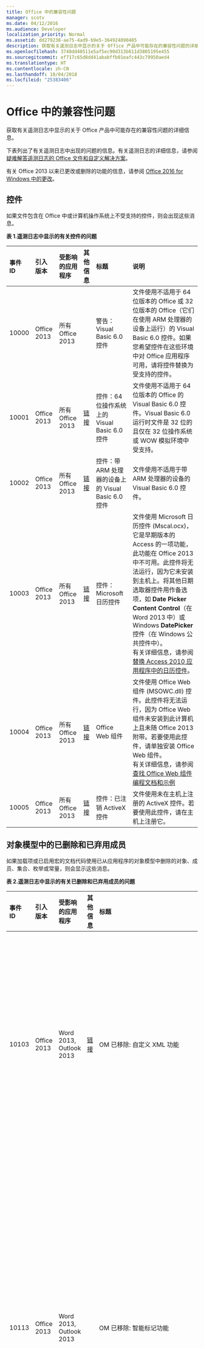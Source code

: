 ```yaml
---
title: Office 中的兼容性问题
manager: scotv
ms.date: 04/12/2016
ms.audience: Developer
localization_priority: Normal
ms.assetid: dd279238-ae75-4ad9-b9e5-364924090485
description: 获取有关遥测日志中显示的关于 Office 产品中可能存在的兼容性问题的详细信息。
ms.openlocfilehash: 3748dd40511e5af5ec90d313b611d3805195e455
ms.sourcegitcommit: ef717c65d8dd41ababffb01eafc443c79950aed4
ms.translationtype: HT
ms.contentlocale: zh-CN
ms.lasthandoff: 10/04/2018
ms.locfileid: "25383406"
---
```

# <a name="compatibility-issues-in-office"></a>Office 中的兼容性问题

获取有关遥测日志中显示的关于 Office 产品中可能存在的兼容性问题的详细信息。
  
下表列出了有关遥测日志中出现的问题的信息。有关遥测日志的详细信息，请参阅[疑难解答遥测日志的 Office 文件和自定义解决方案](troubleshooting-office-files-and-custom-solutions-with-the-telemetry-log.md)。
  
有关 Office 2013 以来已更改或删除的功能的信息，请参阅 [Office 2016 for Windows 中的更改](https://technet.microsoft.com/library/mt715497%28v=office.16%29.aspx)。
  
## <a name="controls"></a>控件
<a name="OEV_CompatIssues_Controls"> </a>

如果文件包含在 Office 中或计算机操作系统上不受支持的控件，则会出现这些消息。
  
**表 1.遥测日志中显示的有关控件的问题**

|**事件 ID**|**引入版本**|**受影响的应用程序**|**其他信息**|**标题**|**说明**|
|:-----|:-----|:-----|:-----|:-----|:-----|
|10000  <br/> |Office 2013  <br/> |所有 Office 2013  <br/> ||警告：Visual Basic 6.0 控件  <br/> |文件使用不适用于 64 位版本的 Office 或 32 位版本的 Office（它们在使用 ARM 处理器的设备上运行）的 Visual Basic 6.0 控件。如果您希望控件在这些环境中对 Office 应用程序可用，请将控件替换为受支持的控件。  <br/> |
|10001  <br/> |Office 2013  <br/> |所有 Office 2013  <br/> |[链接](https://msdn.microsoft.com/vbasic/ms788708.aspx) <br/> |控件：64 位操作系统上的 Visual Basic 6.0 控件  <br/> |文件使用不适用于 64 位版本的 Office 的 Visual Basic 6.0 控件。Visual Basic 6.0 运行时文件是 32 位的且仅在 32 位操作系统或 WOW 模拟环境中受支持。  <br/> |
|10002  <br/> |Office 2013  <br/> |所有 Office 2013  <br/> |[链接](https://msdn.microsoft.com/vbasic/ms788708.aspx) <br/> |控件：带 ARM 处理器的设备上的 Visual Basic 6.0 控件  <br/> |文件使用不适用于带 ARM 处理器的设备的 Visual Basic 6.0 控件。  <br/> |
|10003  <br/> |Office 2013  <br/> |所有 Office 2013  <br/> |[链接](https://technet.microsoft.com/en-us/library/cc179181.aspx) <br/> |控件：Microsoft 日历控件  <br/> |文件使用 Microsoft 日历控件 (Mscal.ocx)，它是早期版本的 Access 的一项功能，此功能在 Office 2013 中不可用。此控件将无法运行，因为它未安装到主机上。将其他日期选取器控件用作备选项，如 **Date Picker Content Control**（在 Word 2013 中）或 Windows **DatePicker** 控件（在 Windows 公共控件中）。  <br/> 有关详细信息，请参阅[替换 Access 2010 应用程序中的日历控件](https://msdn.microsoft.com/library/dc6ba80d-b1fa-4596-b484-5e729cae4d70)。  <br/> |
|10004  <br/> |Office 2013  <br/> |所有 Office 2013  <br/> |[链接](https://support.microsoft.com/kb/972129) <br/> |Office Web 组件  <br/> |文件使用 Office Web 组件 (MSOWC.dll) 控件。此控件将无法运行，因为 Office Web 组件未安装到此计算机上且未随 Office 2013 附带。若要使用此控件，请单独安装 Office Web 组件。  <br/> 有关详细信息，请参阅[查找 Office Web 组件编程文档和示例](https://support.microsoft.com/kb/319793) <br/> |
|10005  <br/> |Office 2013  <br/> |所有 Office 2013  <br/> |[链接](https://office.microsoft.com/en-us/access-help/embedded-object-and-activex-control-policy-settings-error-HA101825674.aspx?CTT=1) <br/> |控件：已注销 ActiveX 控件  <br/> |文件使用未在主机上注册的 ActiveX 控件。若要使用此控件，请在主机上注册它。  <br/> |
   
## <a name="removed-and-deprecated-members-in-the-object-model"></a>对象模型中的已删除和已弃用成员
<a name="OEV_CompatIssues_Removed"> </a>

如果加载项或已启用宏的文档代码使用已从应用程序的对象模型中删除的对象、成员、集合、枚举或常量，则会显示这些消息。 
  
**表 2.遥测日志中显示的有关已删除和已弃用成员的问题**

|**事件 ID**|**引入版本**|**受影响的应用程序**|**其他信息**|**标题**|**说明**|
|:-----|:-----|:-----|:-----|:-----|:-----|
|10103  <br/> |Office 2013  <br/> |Word 2013, Outlook 2013  <br/> |[链接](https://support.microsoft.com/kb/2445062) <br/> |OM 已移除: 自定义 XML 功能  <br/> | 自定义 XML 功能已从 Word 中移除。 以下方法和属性已被隐藏，如果访问它们，则将返回运行时错误：<br/><br/>- **XMLNodes.Add** 方法  <br/>- **Document.XMLHideNamespaces** 属性  <br/>- **Document.XMLSaveDataOnly** 属性  <br/>- **Document.XMLSchemaViolations** 属性  <br/>- **XMLSchemaViolations** 对象及其所有成员  <br/>- **XMLSchemaViolation** 对象及其所有成员  <br/>如果指定 **WdTaskPanes** 枚举的 **wdTaskPaneXMLStructure** 常量 (5)，则为 - **Application.TaskPanes**  <br/>- **Options.PrintXMLTag** 属性  <br/>- **View.ShowXMLMarkup** 属性  <br/>- **XMLChildNodeSuggestions** 集合及其所有成员  <br/>- **XMLChildNodeSuggestion** 对象及其所有成员  <br/>- **Selection.XMLParentNode** 属性  <br/>- **Range.XMLParentNode** 属性  <br/> |
|10113  <br/> |Office 2013  <br/> |Word 2013, Outlook 2013  <br/> ||OM 已移除: 智能标记功能  <br/> | 从 Word 中删除 SmartTags 功能。以下方法和属性已被隐藏，如果访问它们，则将返回运行时错误：<br/>- **SmartTag** 对象和成员  <br/>- **SmartTags** 集合和成员  <br/>- **SmartTagAction** 对象和成员  <br/>- **SmartTagActions** 集合和成员  <br/>- **SmartTagType** 对象和成员  <br/>- **SmartTagTypes** 集合和成员  <br/>- **XMLNode.SmartTag** 属性  <br/><br/>  以下方法已被隐藏，如果访问它们，则将自行失败：  <br/>- **Document.CheckNewSmartTags** 方法  <br/>- **Document.RecheckSmartTags** 方法  <br/>- **Document.RemoveSmartTags** 方法  <br/><br/>以下属性已被隐藏，如果访问它们，则将始终返回 False：  <br/>- **Document.EmbedSmartTags** 属性  <br/>- **Document.SmartTagsAsXMLProps** 属性  <br/>- **Options.LabelSmartTags** 属性  <br/>- **Options.DisplaySmartTagButtons** 属性  <br/>- **EmailOptions.EmbedSmartTag** 属性  <br/><br/>以下属性已被隐藏，如果访问它们，则将始终返回 True：  <br/>- **View.DisplaySmartTags** 属性<br/><br/>  以下属性已被隐藏，如果访问它们，则将始终返回一个空集合：  <br/>- **Application.SmartTagTypes** 属性  <br/>- **Document.SmartTags** 属性  <br/>- **Range.SmartTags** 属性  <br/>- **Selection.SmartTags** 属性  <br/> |
|10115  <br/> |Office 2013  <br/> |Word 2013、Outlook 2013  <br/> ||OM 已移除: AutoSummary 功能  <br/> | 已从 Word 中删除 AutoSummary 功能。以下方法和属性已被隐藏，如果访问它们，则将返回运行时错误：<br/>- **Document.AutoSummarize** 方法  <br/>- **Document.ShowSummary** 属性  <br/>- **Document.SummaryViewMode** 属性  <br/>- **Document.SummaryLength** 属性  <br/> |
|10116  <br/> |Office 2013  <br/> |Word 2013, Outlook 2013  <br/> ||OM 已移除: 条码功能  <br/> | 从 Word 中删除信封的 Barcode 功能。以下属性已被隐藏，如果访问它们，则将始终返回 FALSE：<br/>- **Envelope.DefaultPrintBarCode** 属性  <br/>- **MailingLabel.DefaultPrintBarCode** 属性  <br/> |
|10117  <br/> |Office 2013  <br/> |Word 2013, Outlook 2013  <br/> ||OM 已移除: Window.DocumentMapPercentWidth 属性  <br/> |**Window.DocumentMapPercentWidth** 属性已在 Word 中隐藏。 如果访问此属性，则将引发运行时错误。  <br/> |
|10122  <br/> |Office 2013  <br/> |Word 2013, Outlook 2013  <br/> ||OM 已移除: Application.FileSearch  <br/> |已从 Office 2007 中删除 **Application.FileSearch**。如果访问此属性，则将返回错误。若要解决此问题，请使用 [FileSystemObject](https://msdn.microsoft.com/library/7ad2dad3-c6d8-90a6-77a5-c712da8316f3%28Office.15%29.aspx) 以递归方式搜索目录来查找特定文件。  <br/> |
|10145  <br/> |Office 2013  <br/> |Excel 2013  <br/> ||OM 已移除: Application.FileSearch  <br/> |在 Office 2007 中删除 **Application.FileSearch** 属性。如果访问此属性，则将返回错误。若要解决此问题，请使用 [FileSystemObject](https://msdn.microsoft.com/library/7ad2dad3-c6d8-90a6-77a5-c712da8316f3%28Office.15%29.aspx) 以递归方式搜索目录来查找特定文件。  <br/> |
|10154  <br/> |Office 2013  <br/> |Excel 2013  <br/> ||OM 已移除: 智能标记功能  <br/> | 从 Excel 中删除 SmartTags 功能。以下属性已被隐藏，如果访问它们，则将始终返回 FALSE：  <br/>- **Application.SmartTagRecognizers** 属性  <br/><br/>以下方法和属性已被隐藏，如果访问它们，则将返回运行时错误：  <br/>- **SmartTag** 对象和成员  <br/>- **SmartTags** 集合和成员  <br/>- **SmartTagAction** 对象和成员  <br/>- **SmartTagActions** 集合和成员  <br/>- **SmartTagOptions** 集合和成员  <br/>- **SmartTagRecognizer** 对象和成员  <br/>- **SmartTagRecognizers** 集合和成员  <br/><br/>  以下方法已被隐藏，如果访问它们，则将自行失败：  <br/>- **Workbook.RecheckSmartTags** 方法  <br/><br/>以下属性已被隐藏，如果访问它们，则将始终返回一个空集合：  <br/>- **Workbook.SmartTagOptions** 属性  <br/>- **Worksheet.SmartTags** 属性  <br/>- **Range.SmartTags** 属性  <br/>- **IRange.SmartTags** 属性  <br/>- **DialogSheet.SmartTags** 属性  <br/>- **IDialogSheet.SmartTags** 属性  <br/> |
|10155  <br/> |Office 2013  <br/> |所有 Office 2013  <br/> ||OM 已移除: ToolbarButton.Edit 方法  <br/> |已删除 CommandBar 按钮编辑器。如果调用它，则此方法自行失败。可使用 [CommandBarButton.PasteFace](https://msdn.microsoft.com/library/1c4179c4-b6b5-527f-5027-25ced8ee907d%28Office.15%29.aspx) 方法或使用 [CommandBarButton.Picture](https://msdn.microsoft.com/library/b9a2d133-23a8-ac09-8b8b-08eda1210717%28Office.15%29.aspx) 和 [CommandBarButton.Mask](https://msdn.microsoft.com/library/de7179ac-6b39-2323-d84a-23abe3ed3167%28Office.15%29.aspx) 属性将自定义图像应用于旧的 CommandBar 按钮。  <br/> |
|10159  <br/> |Office 2016  <br/> |Word  <br/> ||OM 已禁用：SkyDriveSignInOption  <br/> |SkyDriveSignInOption 已禁用。改为使用 CloudSignInOption。  <br/> |
   
## <a name="behavior-changes-in-the-object-model"></a>对象模型中的行为更改
<a name="OEV_CompatIssues_Changed"> </a>

如果外接程序或已启用宏的文档代码使用其行为与早期版本的 Office 中的行为不同的对象、成员、集合、枚举或常量，则会显示这些消息。
  
**表 3. 遥测日志中显示的有关行为更改的问题**

|**事件 ID**|**引入版本**|**受影响的应用程序**|**其他信息**|**标题**|**说明**|
|:-----|:-----|:-----|:-----|:-----|:-----|
|10156  <br/> |Office 2016  <br/> |Word  <br/> ||OM 行为更改：检测到使用保存事件  <br/> |兼容性检查器检测到使用保存事件，这可能会在实时共同创作中导致不需要的体验。由于这些应用场景中的保存频率更高，您的解决方案在实时共同创作中可能无法按预期工作。我们建议在频繁保存期间调整限制的解决方案。或者，使用组策略禁用实时共同创作。  <br/> |
|10160  <br/> |Office 2016  <br/> |Word、Excel、PowerPoint  <br/> ||OM 行为更改：Application.DisplayDocumentInformationPanel  <br/> |作为 InfoPath 产品弃用的一部分，文档信息面板已被弃用。查询此属性将始终返回 false。对此属性的设置因应用程序而异。将其设置为 true 将显示 Word 和 PowerPoint 的属性面板，但对 Excel 不执行任何操作。将其设置为 false 不对所有应用执行任何操作。  <br/> |
|10161  <br/> |Office 2016  <br/> |Word  <br/> ||OM 行为更改：ContentControl.DropdownListEntries  <br/> |作为 InfoPath 产品弃用的一部分，文档信息面板已被弃用。针对 SharePoint 查阅属性时，不再支持此 API 的行为。它按预期与其他类型的列表条目合作。  <br/> |
|10157  <br/> |Office 2016  <br/> |PowerPoint  <br/> ||OM 行为更改：Presentation.InMergeMode 属性  <br/> |将共同创作替换为新冲突解决方案窗口时，在文档窗口中显示旧合并模式。如果在这种情况下访问，则 Presentation.InMergeMode 属性将返回 False。  <br/> |
|10106  <br/> |Office 2013  <br/> |Excel 2013  <br/> ||OM 行为更改: Application.FormulaBarHeight 属性  <br/> |[Application.FormulaBarHeight 属性 (Excel)](https://msdn.microsoft.com/library/ff377046-06cb-9cf7-32f5-773da447c184%28Office.15%29.aspx) 属性已被更改。如果访问此属性，则将读取和编写与 Excel 中的活动窗口关联的编辑栏的高度。若要在 Excel 中更改另一个窗口的编辑栏高度，请在激活此窗口后设置 **Application.FormulaBarHeight** 属性。  <br/> |
|10107  <br/> |Office 2013  <br/> |Excel 2013  <br/> ||OM 行为更改: Workbook.Protect 方法  <br/> |无法在 Excel 中保护窗口结构（高度、宽度、最小化状态或最大化状态）。如果调用，则 [Workbook.Protect 方法 (Excel)](https://msdn.microsoft.com/library/0e270b93-7b0b-cc68-c7c0-4002024f4292%28Office.15%29.aspx) 方法不会保护工作簿窗口结构，不管 Windows 参数的值如何。  <br/> |
|10140  <br/> |Office 2013  <br/> |Word 2013, Outlook 2013  <br/> ||OM 行为更改: Table.AllowPageBreaks  <br/> |**Table.AllowPageBreaks** 属性已被隐藏且始终返回 True。若要实现相同的行为，请使用 [ParagraphFormat.KeepTogether 属性 (Word)](https://msdn.microsoft.com/library/7cc4cade-f986-8dad-a1b3-e1fade4c6825%28Office.15%29.aspx) 和 [ParagraphFormat.KeepWithNext 属性 (Word)](https://msdn.microsoft.com/library/5fc8ad97-d839-7837-04c7-dac2efe1d1c2%28Office.15%29.aspx) 属性。  <br/> |
   
## <a name="hidden-members-in-the-object-model"></a>对象模型中的已隐藏成员
<a name="OEV_CompatIssues_Hidden"> </a>

如果加载项或已启用宏的文档代码使用已在应用程序的对象模型中隐藏的对象、成员、集合、枚举或常量，则会显示这些消息。
  
**表 4. 遥测日志中显示的有关隐藏成员的问题**

|**事件 ID**|**引入版本**|**受影响的应用程序**|**其他信息**|**标题**|**说明**|
|:-----|:-----|:-----|:-----|:-----|:-----|
|10158  <br/> |Office 2016  <br/> |Excel  <br/> ||OM 已隐藏：Presentation.WorksheetFunction.Forecast（所有）方法  <br/> |WorksheetFunction.Forecast 方法已隐藏。如果调用，则该方法的行为类似于在 Excel 2013 中的行为。它保留部分对象模型以实现向后兼容，但您应该在新的应用程序中使用 WorksheetFunction.Forecast_Linear。  <br/> |
|10109  <br/> |Office 2013  <br/> |Word 2013, Outlook 2013  <br/> ||OM 已隐藏: Document.UpdateSummaryProperties 方法  <br/> |AutoSummary 功能已从 Word 中移除。 如果调用 **Document.UpdateSummaryProperties** 方法，则将引发运行时错误。  <br/> |
|10110  <br/> |Office 2013  <br/> |Word 2013, Outlook 2013  <br/> ||OM 已隐藏: Comment.Delete 方法  <br/> |注释器可以直接答复 Word 中的其他注释。如果调用 **Comment.Delete** 方法，则此方法会删除单个注释并在文档中保留所有答复，这与早期版本的 Office 的功能类似。若要删除注释的整个线程，请使用 **Comment.DeleteRecursively** 方法。若要答复注释，请使用 **Comment.Replies.Add** 方法。  <br/> |
|10111  <br/> |Office 2013  <br/> |Word 2013, Outlook 2013  <br/> ||OM 已隐藏: Comment.Author 属性  <br/> |Word 中的注释现已与联系人关联。如果访问 **Comment.Author** 属性，则其行为将类似于早期版本的 Office 的行为。若要访问注释器的名称，请使用与注释关联的 **Contact** 对象的 Name 属性。  <br/> |
|10112  <br/> |Office 2013  <br/> |Word 2013, Outlook 2013  <br/> ||OM 已隐藏: Comment.Initial 属性  <br/> |默认情况下，注释器的缩写不会与 Word 中的注释一起显示。如果访问 **Comment.Initial** 属性，则其行为将类似于早期版本的 Office 的行为。但是，打印的文档仍显示注释的缩写。  <br/> |
|10114  <br/> |Office 2013  <br/> |Word 2013, Outlook 2013  <br/> ||OM 已隐藏: Comment.ShowTip 属性  <br/> |默认情况下，显示与 Word 中的注释关联的屏幕提示。如果访问 **Comment.ShowTip** 属性，则始终返回 FALSE。  <br/> |
|10118  <br/> |Office 2013  <br/> |Word 2013、Outlook 2013  <br/> ||OM 已隐藏: Options.BackgroundOpen 属性  <br/> |无法在 Word 中的后台打开大型 Web 文档。如果访问 [Options.BackgroundOpen Property (Word)](https://msdn.microsoft.com/library/eff86857-9b2b-2e38-17cc-17c0f6f06c06%28Office.15%29.aspx) 属性，则始终返回 FALSE 且不能将其设置为任何其他值。  <br/> |
|10119  <br/> |Office 2013  <br/> |Word 2013, Outlook 2013  <br/> ||OM 已隐藏: Document.ApplyQuickStyleSet 方法  <br/> |已在 Word 中隐藏 **Document.ApplyQuickStyleSet** 方法。如果调用此方法，则它将通过更改文档的样式集来继续起到在 Office 2007 中一样的作用。若要使用 Office 2010 以及更高版本的新功能，请替换为 [Document.ApplyQuickStyleSet2 方法 （Word）](https://msdn.microsoft.com/library/7ed6e6ac-fe0f-388e-65fa-edd711d30926%28Office.15%29.aspx) 方法。  <br/> |
|10120  <br/> |Office 2013  <br/> |Word 2013, Outlook 2013  <br/> ||OM 已隐藏: Document.SaveAs 方法  <br/> |"另存为"功能的行为类似于早期版本的 Word 的行为。 如果调用，则 **Document.SaveAs** 方法的行为类似于在 Office 2007 中的行为。 此外，将 **SaveAs2** 方法添加到包含 Office 2010 中引入的属性的 Document 对象。 若要使用 Office 2010 以及更高版本的新功能，请将 **Document.SaveAs** 方法替换为 [Document.SaveAs2 方法 (Word)](https://msdn.microsoft.com/library/aa491007-0e31-26f5-3a5e-477381529b6e%28Office.15%29.aspx)。  <br/> |
|10121  <br/> |Office 2013  <br/> |Word 2013, Outlook 2013  <br/> ||OM 已隐藏: Assistant 和 AnswerWizard 功能  <br/> | 已在 Word 中隐藏 Assistant 和 AnswerWizard 功能。  <br/><br/>以下属性已被隐藏但保留部分对象模型以实现向后兼容。建议不要在新的 Office 解决方案中使用它们：  <br/>- **Application.Assistant** 属性  <br/>- **Application.AnswerWizard** 属性  <br/><br/>将隐藏下列属性。 如果访问它们，则将返回运行时错误：  <br/>- **Global.Assistant** 属性  <br/>- **Global.AnswerWizard** 属性  <br/> |
|10123  <br/> |Office 2013  <br/> |Word 2013, Outlook 2013  <br/> ||OM 已隐藏: Options.WPHelp  <br/> |**Options.WPHelp** 属性已被隐藏。  <br/> |
|10124  <br/> |Office 2013  <br/> |Word 2013, Outlook 2013  <br/> ||OM 已隐藏: Options.SetWPHelpOptions  <br/> |**Options.SetWPHelpOptions** 属性已被隐藏。如果访问此属性，则将返回错误。  <br/> |
|10125  <br/> |Office 2013  <br/> |Word 2013, Outlook 2013  <br/> ||OM 已隐藏: Options.WPDocNavKeys  <br/> |**Options.WPDocNavKeys** 属性已被隐藏。如果访问此属性，则将始终返回 False。  <br/> |
|10126  <br/> |Office 2013  <br/> |Word 2013, Outlook 2013  <br/> ||OM 已隐藏: Options.BlueScreen  <br/> |**Options.BlueScreen** 属性已被隐藏。如果访问此属性，则将始终返回 False。  <br/> |
|10127  <br/> |Office 2013  <br/> |Word 2013, Outlook 2013  <br/> ||OM 已隐藏: Options.AllowFastSave  <br/> |**Options.AllowFastSave** 已被隐藏。<br/> |
|10128  <br/> |Office 2013  <br/> |Word 2013, Outlook 2013  <br/> ||OM 已隐藏: Application.DisplayStatusBar  <br/> |**Application.DisplayStatusBar** 属性已被隐藏。改用 **Application.CommandBars("Status Bar")** Visible。  <br/> |
|10129  <br/> |Office 2013  <br/> |Word 2013Outlook 2013  <br/> ||OM 已隐藏: Document.HTMLProject  <br/> |**Document.HTMLProject** 已被隐藏。如果访问此属性，则将返回错误。  <br/> |
|10130  <br/> |Office 2013  <br/> |Word 2013, Outlook 2013  <br/> ||OM 已隐藏: Document.Versions  <br/> |删除版本功能，因此将隐藏 **Document.Versions** 属性。如果访问此属性，则将返回错误。  <br/> |
|10131  <br/> |Office 2013  <br/> |Word 2013, Outlook 2013  <br/> ||OM 已隐藏: Document.Route  <br/> |删除传送名单功能，因此将隐藏 **Document.Route** 方法。如果访问方法，则将返回错误。  <br/> |
|10132  <br/> |Office 2013  <br/> |Word 2013, Outlook 2013  <br/> ||OM 已隐藏: Document.HasRoutingSlip  <br/> |删除传送名单功能，因此将隐藏 **Document.HasRoutingSlip** 属性。如果访问此属性，则将返回错误。  <br/> |
|10133  <br/> |Office 2013  <br/> |Word 2013, Outlook 2013  <br/> ||OM 已隐藏: Document.Routed  <br/> |删除传送名单功能，因此将隐藏 **Document.Routed** 属性。如果访问此属性，则将返回错误。  <br/> |
|10134  <br/> |Office 2013  <br/> |Word 2013、Outlook 2013  <br/> ||OM 已隐藏: Document.RoutingSlip  <br/> |删除传送名单功能，因此将隐藏 **Document.RoutingSlip** 属性。如果访问此属性，则将返回错误。  <br/> |
|10135  <br/> |Office 2013  <br/> |Word 2013, Outlook 2013  <br/> ||OM 已隐藏: 图表 OM  <br/> | **Diagram** 对象以及与 **Diagram** 对象关联的属性和方法已被隐藏。如果访问它们，则以下成员会生成错误：<br/>- **Shapes.AddDiagram** <br/>- **Shape.Diagram** <br/>- **Shape.DiagramNode** <br/>- **Shape.HasDiagram** <br/>- **ShapeHasDiagramNode** <br/>- **ShapeRange.DiagramNode** <br/>- **ShapeRange.HasDiagram** <br/>- **ShapeRange.HasDiagramNode** <br/> |
|10136  <br/> |Office 2013  <br/> |Word 2013, Outlook 2013  <br/> ||OM 已隐藏: ShapeRange.Activate  <br/> | 隐藏 Word 图片对象，因此还将隐藏用于将图片转换为 Word 图片对象的方法。这些方法包括：  <br/>- **InlineShape.Activate** <br/>- **Shape.Activate** <br/>- **ShapeRange.Activate** <br/><br/>  如果使用这些方法，则将生成错误。  <br/> |
|10137  <br/> |Office 2013  <br/> |Word 2013, Outlook 2013  <br/> ||OM 已隐藏: Shape.Activate  <br/> | 隐藏 Word 图片对象，因此还将隐藏用于将图片转换为 Word 图片对象的方法。这些方法包括：  <br/>- **InlineShape.Activate** <br/>- **Shape.Activate** <br/>- **ShapeRange.Activate** <br/><br/>如果使用这些方法，则将生成错误。  <br/> |
|10138  <br/> |Office 2013  <br/> |Word 2013, Outlook 2013  <br/> ||OM 已隐藏: InlineShape.Activate  <br/> | 隐藏 Word 图片对象，因此还将隐藏用于将图片转换为 Word 图片对象的方法。这些方法包括：  <br/>- **InlineShape.Activate** <br/>- **Shape.Activate** <br/>- **ShapeRange.Activate** <br/><br/>如果使用这些方法，则将生成错误。  <br/> |
|10139  <br/> |Office 2013  <br/> |Word 2013  <br/> ||OM 已隐藏: Shapes.AddChart  <br/> |**Shapes.AddChart** 方法已被因此。它保留部分对象模型以实现向后兼容，但不应在新的应用程序中使用它。改用 **Shapes.AddChart2** 方法。  <br/> <br/>**注意**：**Shapes.AddChart2** 方法将默认标题应用于新图表。 如果需要在将图表添加到文件后更改图表的标题，请使用 **Chart.ChartTitle** 属性或手动编辑标题。           |
|10141  <br/> |Office 2013  <br/> |Word 2013, Outlook 2013  <br/> ||OM 已隐藏: Application.ShowWindowsInTaskbar  <br/> |**Application.ShowWindowinTaskbar** 属性已被隐藏。如果访问此属性，则将始终返回 True。  <br/> |
|10142  <br/> |Office 2013  <br/> |Word 2013, Outlook 2013  <br/> ||OM 已隐藏: HangulHanjaConversionDictionaries.BuiltinDictionary  <br/> |**HangulHanjaConversionDictionaries.BuiltinDictionary** 属性已被隐藏。如果访问此属性，则将返回 Null。  <br/> |
|10143  <br/> |Office 2013  <br/> |Word 2013, Outlook 2013  <br/> ||OM 已隐藏: Template.AutoTextEntries  <br/> |自动图文集现在是一类构建基块。您可以使用 [Template.BuildingBlockEntries 属性 (Word)](https://msdn.microsoft.com/library/498280ab-a174-7b11-92af-afec477c44be%28Office.15%29.aspx) 或 [Template.BuildingBlockTypes 属性 (Word)](https://msdn.microsoft.com/library/9250d107-4943-c0bf-b11d-08aded886ef2%28Office.15%29.aspx) 属性访问构建基块。  <br/> 默认情况下，自动图文集将保存在 normal.dotm 中  <br/> |
|10144  <br/> |Office 2013  <br/> |Word 2013, Outlook 2013  <br/> ||OM 已隐藏: View.RevisionsMode  <br/> |**View.RevisionsMode** 属性已被隐藏。请改用 [View.MarkupMode 属性 (Word)](https://msdn.microsoft.com/library/2db71940-c39d-b8ec-2732-f3f406af3b7d%28Office.15%29.aspx) 属性。  <br/> |
|10146  <br/> |Office 2013  <br/> |Excel 2013  <br/> ||OM 已隐藏: ISlicerCache.ClearManualFilter  <br/> |已将 ISlicerCache 对象的方法 **ClearManualFilter** 标记为隐藏。它保留部分对象模型以实现向后兼容，但不应在新的应用程序中使用它。  <br/> |
|10147  <br/> |Office 2013  <br/> |Excel 2013  <br/> ||OM 已隐藏: _Application.ShowWindowsInTaskbar  <br/> |属性 **\_Application.ShowWindowsInTaskbar** 已被隐藏。 它保留部分对象模型以实现向后兼容，但不应在新的应用程序中使用它。  <br/> |
|10148  <br/> |Office 2013  <br/> |Excel 2013  <br/> ||OM 已隐藏: _Application.SaveISO8601Dates  <br/> |属性 **\_Application.SaveISO8601Dates** 已被隐藏。 它保留部分对象模型以实现向后兼容，但不应在新的应用程序中使用它。  <br/> |
|10149  <br/> |Office 2013  <br/> |Excel 2013  <br/> ||OM 已隐藏: SlicerCache.ClearManualFilter  <br/> |已将 SlicerCache 对象的方法 **ClearManualFilter** 标记为隐藏。它保留部分对象模型以实现向后兼容，但不应在新的应用程序中使用它。  <br/> |
|10150  <br/> |Office 2013  <br/> |Excel 2013  <br/> ||OM 已隐藏: _Application.Assistant  <br/> |属性 **\_Application.Assistant** 已被隐藏。 它保留部分对象模型以实现向后兼容，但不应在新的应用程序中使用它。  <br/> |
|10151  <br/> |Office 2013  <br/> |Excel 2013  <br/> ||OM 已隐藏: _Application.AnswerWizard  <br/> |属性 **\_Application.Assistant** 已被隐藏。 如果访问此属性，则将返回运行时错误。  <br/> |
|10152  <br/> |Office 2013  <br/> |Excel 2013  <br/> ||OM 已隐藏: _Global.Assistant  <br/> |属性 **\_Global.Assistant** 已被隐藏。 它保留部分对象模型以实现向后兼容，但不应在新的应用程序中使用它。  <br/> |
|10153  <br/> |Office 2013  <br/> |Excel 2013  <br/> ||OM 已隐藏: Shapes.AddChart  <br/> |**Shapes.AddChart** 方法已被因此。它保留部分对象模型以实现向后兼容，但不应在新的应用程序中使用它。改用 **Shapes.AddChart2** 方法。  <br/> <br/>**注意**：**Shapes.AddChart2** 方法将默认标题应用于新图表。 如果需要在将图表添加到文件后更改图表的标题，请使用 **Chart.ChartTitle** 属性或手动编辑标题。           |
   
## <a name="see-also"></a>另请参阅

- [Office 中的兼容性和遥测](https://technet.microsoft.com/library/f1a9a3c6-a3d3-44c6-aec8-14cd834ebaeb) 
- [Office 开发人员中心](https://msdn.microsoft.com/office/aa905340.aspx)
- [疑难解答遥测日志的 Office 文件和自定义解决方案](troubleshooting-office-files-and-custom-solutions-with-the-telemetry-log.md)
- [Office 应用程序兼容性论坛](https://social.technet.microsoft.com/Forums/officesetupdeploy/threads)
    

